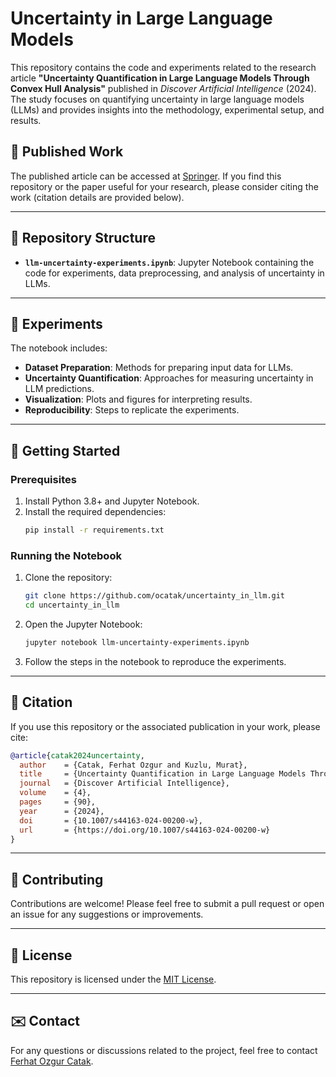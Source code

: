 # Uncertainty in Large Language Models

This repository contains the code and experiments related to the research article **"Uncertainty Quantification in Large Language Models Through Convex Hull Analysis"** published in *Discover Artificial Intelligence* (2024). The study focuses on quantifying uncertainty in large language models (LLMs) and provides insights into the methodology, experimental setup, and results.

## 📄 Published Work

The published article can be accessed at [Springer](https://doi.org/10.1007/s44163-024-00200-w). If you find this repository or the paper useful for your research, please consider citing the work (citation details are provided below).

---

## 📂 Repository Structure

- **`llm-uncertainty-experiments.ipynb`**: Jupyter Notebook containing the code for experiments, data preprocessing, and analysis of uncertainty in LLMs.

---

## 🧪 Experiments

The notebook includes:
- **Dataset Preparation**: Methods for preparing input data for LLMs.
- **Uncertainty Quantification**: Approaches for measuring uncertainty in LLM predictions.
- **Visualization**: Plots and figures for interpreting results.
- **Reproducibility**: Steps to replicate the experiments.

---

## 🚀 Getting Started

### Prerequisites
1. Install Python 3.8+ and Jupyter Notebook.
2. Install the required dependencies:
   ```bash
   pip install -r requirements.txt
   ```

### Running the Notebook
1. Clone the repository:
   ```bash
   git clone https://github.com/ocatak/uncertainty_in_llm.git
   cd uncertainty_in_llm
   ```
2. Open the Jupyter Notebook:
   ```bash
   jupyter notebook llm-uncertainty-experiments.ipynb
   ```
3. Follow the steps in the notebook to reproduce the experiments.

---

## 📌 Citation

If you use this repository or the associated publication in your work, please cite:

```bibtex
@article{catak2024uncertainty,
  author    = {Catak, Ferhat Ozgur and Kuzlu, Murat},
  title     = {Uncertainty Quantification in Large Language Models Through Convex Hull Analysis},
  journal   = {Discover Artificial Intelligence},
  volume    = {4},
  pages     = {90},
  year      = {2024},
  doi       = {10.1007/s44163-024-00200-w},
  url       = {https://doi.org/10.1007/s44163-024-00200-w}
}
```

---

## 🤝 Contributing

Contributions are welcome! Please feel free to submit a pull request or open an issue for any suggestions or improvements.

---

## 📝 License

This repository is licensed under the [MIT License](LICENSE).

---

## ✉️ Contact

For any questions or discussions related to the project, feel free to contact [Ferhat Ozgur Catak](mailto:f.ozgur.catak@uis.no).

